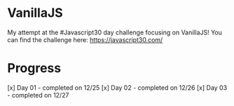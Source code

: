 # VanillaJS

My attempt at the #Javascript30 day challenge focusing on VanillaJS! You can find the challenge here: https://javascript30.com/


# Progress
[x] Day 01 - completed on 12/25
[x] Day 02 - completed on 12/26
[x] Day 03 - completed on 12/27
